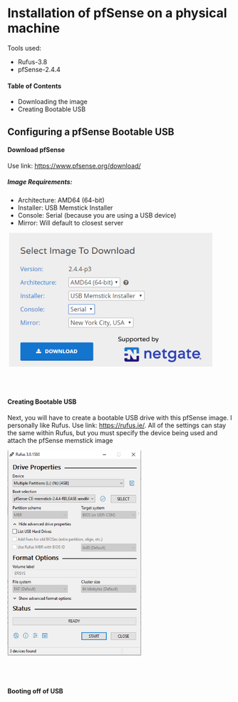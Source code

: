 # Installation of pfSense on a physical machine
Tools used: 
- Rufus-3.8
- pfSense-2.4.4
#### Table of Contents
- Downloading the image
- Creating Bootable USB

## Configuring a pfSense Bootable USB
#### Download pfSense
Use link: https://www.pfsense.org/download/
##### Image Requirements:
- Architecture: AMD64 (64-bit)
- Installer: USB Memstick Installer 
- Console: Serial (because you are using a USB device)
- Mirror: Will default to closest server
<p align="left">
  <img width="460" height="300" src="https://github.com/Sil3ntSec/pfSense-home-network/blob/master/Images/pfSense.PNG">
</p>
<div class="paragraph"><p> <br>
 <br></p></div>
 
#### Creating Bootable USB
Next, you will have to create a bootable USB drive with this pfSense image. I personally like Rufus. Use link: https://rufus.ie/. All of the settings can stay the same within Rufus, but you must specify the device being used and attach the pfSense memstick image
<p align="left">
  <img width="300" height="460" src="https://github.com/Sil3ntSec/pfSense-home-network/blob/master/Images/Rufus1.PNG">
</p>
<div class="paragraph"><p> <br>
 <br></p></div>
 
 #### Booting off of USB
